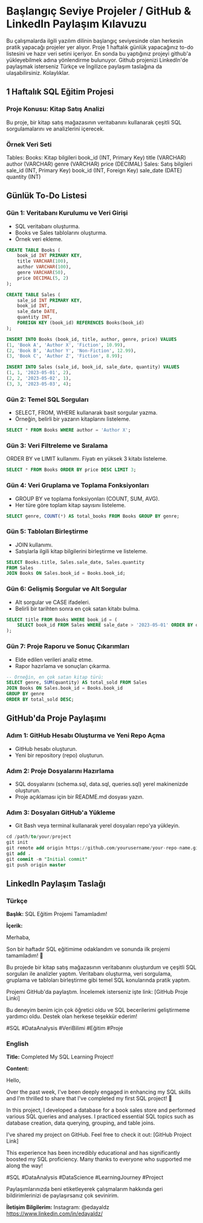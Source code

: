 # Başlangıç Seviye Projeler / GitHub & LinkedIn Paylaşım Kılavuzu

Bu çalışmalarda ilgili yazılım dilinin başlangıç seviyesinde olan herkesin pratik yapacağı projeler yer alıyor. 
Proje 1 haftalık günlük yapacağınız to-do listesini ve hazır veri setini içeriyor.
En sonda bu yaptığınız projeyi github'a yükleyebilmek adına yönlendirme bulunuyor.
Github projenizi LinkedIn'de paylaşmak isterseniz Türkçe ve İngilizce paylaşım taslağına da ulaşabilirsiniz.
Kolaylıklar.

## 1 Haftalık SQL Eğitim Projesi

### Proje Konusu: Kitap Satış Analizi
Bu proje, bir kitap satış mağazasının veritabanını kullanarak çeşitli SQL sorgulamalarını ve analizlerini içerecek.

### Örnek Veri Seti

Tables:
  Books: Kitap bilgileri
    book_id (INT, Primary Key)
    title (VARCHAR)
    author (VARCHAR)
    genre (VARCHAR)
    price (DECIMAL)
  Sales: Satış bilgileri
    sale_id (INT, Primary Key)
    book_id (INT, Foreign Key)
    sale_date (DATE)
    quantity (INT)

## Günlük To-Do Listesi
### Gün 1: Veritabanı Kurulumu ve Veri Girişi

- SQL veritabanı oluşturma.
- Books ve Sales tablolarını oluşturma.
- Örnek veri ekleme.

```sql
CREATE TABLE Books (
    book_id INT PRIMARY KEY,
    title VARCHAR(100),
    author VARCHAR(100),
    genre VARCHAR(50),
    price DECIMAL(5, 2)
);

CREATE TABLE Sales (
    sale_id INT PRIMARY KEY,
    book_id INT,
    sale_date DATE,
    quantity INT,
    FOREIGN KEY (book_id) REFERENCES Books(book_id)
);

INSERT INTO Books (book_id, title, author, genre, price) VALUES
(1, 'Book A', 'Author X', 'Fiction', 10.99),
(2, 'Book B', 'Author Y', 'Non-Fiction', 12.99),
(3, 'Book C', 'Author Z', 'Fiction', 8.99);

INSERT INTO Sales (sale_id, book_id, sale_date, quantity) VALUES
(1, 1, '2023-05-01', 2),
(2, 2, '2023-05-02', 1),
(3, 3, '2023-05-03', 4);
```
### Gün 2: Temel SQL Sorguları

- SELECT, FROM, WHERE kullanarak basit sorgular yazma.
- Örneğin, belirli bir yazarın kitaplarını listeleme.

```sql
SELECT * FROM Books WHERE author = 'Author X';
```

### Gün 3: Veri Filtreleme ve Sıralama

ORDER BY ve LIMIT kullanımı.
Fiyatı en yüksek 3 kitabı listeleme.

```sql
SELECT * FROM Books ORDER BY price DESC LIMIT 3;
```

### Gün 4: Veri Gruplama ve Toplama Fonksiyonları

- GROUP BY ve toplama fonksiyonları (COUNT, SUM, AVG).
- Her türe göre toplam kitap sayısını listeleme.

```sql
SELECT genre, COUNT(*) AS total_books FROM Books GROUP BY genre;
```

### Gün 5: Tabloları Birleştirme

- JOIN kullanımı.
- Satışlarla ilgili kitap bilgilerini birleştirme ve listeleme.

```sql
SELECT Books.title, Sales.sale_date, Sales.quantity
FROM Sales
JOIN Books ON Sales.book_id = Books.book_id;
```

### Gün 6: Gelişmiş Sorgular ve Alt Sorgular

- Alt sorgular ve CASE ifadeleri.
- Belirli bir tarihten sonra en çok satan kitabı bulma.

```sql
SELECT title FROM Books WHERE book_id = (
    SELECT book_id FROM Sales WHERE sale_date > '2023-05-01' ORDER BY quantity DESC LIMIT 1
);
```

### Gün 7: Proje Raporu ve Sonuç Çıkarımları

- Elde edilen verileri analiz etme.
- Rapor hazırlama ve sonuçları çıkarma.

```sql
-- Örneğin, en çok satan kitap türü:
SELECT genre, SUM(quantity) AS total_sold FROM Sales
JOIN Books ON Sales.book_id = Books.book_id
GROUP BY genre
ORDER BY total_sold DESC;
```

## GitHub'da Proje Paylaşımı

### Adım 1: GitHub Hesabı Oluşturma ve Yeni Repo Açma

- GitHub hesabı oluşturun.
- Yeni bir repository (repo) oluşturun.

### Adım 2: Proje Dosyalarını Hazırlama

- SQL dosyalarını (schema.sql, data.sql, queries.sql) yerel makinenizde oluşturun.
- Proje açıklaması için bir README.md dosyası yazın.

### Adım 3: Dosyaları GitHub'a Yükleme

- Git Bash veya terminal kullanarak yerel dosyaları repo'ya yükleyin.

```sql
cd /path/to/your/project
git init
git remote add origin https://github.com/yourusername/your-repo-name.git
git add .
git commit -m "Initial commit"
git push origin master
```

## LinkedIn Paylaşım Taslağı

### Türkçe

**Başlık:** SQL Eğitim Projemi Tamamladım!


**İçerik:**

Merhaba,

Son bir haftadır SQL eğitimime odaklandım ve sonunda ilk projemi tamamladım! 🎉

Bu projede bir kitap satış mağazasının veritabanını oluşturdum ve çeşitli SQL sorguları ile analizler yaptım. Veritabanı oluşturma, veri sorgulama, gruplama ve tabloları birleştirme gibi temel SQL konularında pratik yaptım.

Projemi GitHub'da paylaştım. İncelemek isterseniz işte link: [GitHub Proje Linki]

Bu deneyim benim için çok öğretici oldu ve SQL becerilerimi geliştirmeme yardımcı oldu. Destek olan herkese teşekkür ederim!

#SQL #DataAnalysis #VeriBilimi #Eğitim #Proje

### English

**Title:** Completed My SQL Learning Project!

**Content:**

Hello,

Over the past week, I've been deeply engaged in enhancing my SQL skills and I'm thrilled to share that I've completed my first SQL project! 🎉

In this project, I developed a database for a book sales store and performed various SQL queries and analyses. I practiced essential SQL topics such as database creation, data querying, grouping, and table joins.

I've shared my project on GitHub. Feel free to check it out: [GitHub Project Link]

This experience has been incredibly educational and has significantly boosted my SQL proficiency. Many thanks to everyone who supported me along the way!

#SQL #DataAnalysis #DataScience #LearningJourney #Project

Paylaşımlarınızda beni etiketleyerek çalışmalarım hakkında geri bildirimlerinizi de paylaşırsanız çok sevinirim.

**İletişim Bilgilerim:**
Instagram: @edayaldz
https://www.linkedin.com/in/edayaldz/
